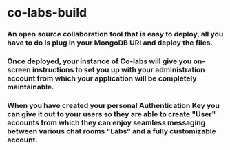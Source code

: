 # co-labs-build

### An open source collaboration tool that is easy to deploy, all you have to do is plug in your MongoDB URI and deploy the files. 

### Once deployed, your instance of Co-labs will give you on-screen instructions to set you up with your administration account from which your application will be completely maintainable.

### When you have created your personal Authentication Key you can give it out to your users so they are able to create "User" accounts from which they can enjoy seamless messaging between various chat rooms "Labs" and a fully customizable account.